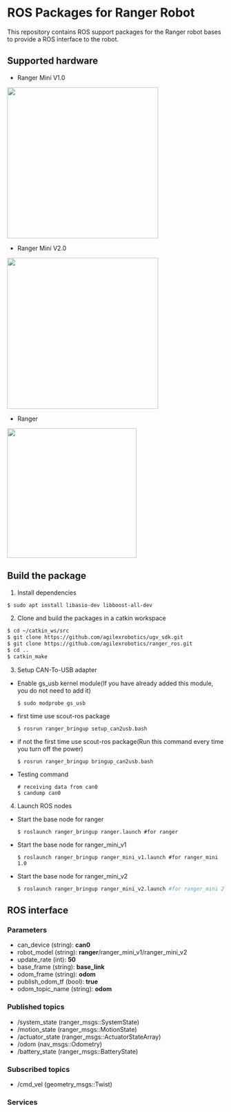 # ROS Packages for Ranger Robot

This repository contains ROS support packages for the Ranger robot bases to provide a ROS interface to the robot.

## Supported hardware

* Ranger Mini V1.0
<img src="./docs/ranger_mini_v1.png" width="350" />

* Ranger Mini V2.0
<img src="./docs/ranger_mini_v2.png" width="350" />

* Ranger
<img src="./docs/ranger.png" width="300" />

## Build the package

1. Install dependencies

```bash
$ sudo apt install libasio-dev libboost-all-dev
```

2. Clone and build the packages in a catkin workspace

```bash
$ cd ~/catkin_ws/src
$ git clone https://github.com/agilexrobotics/ugv_sdk.git
$ git clone https://github.com/agilexrobotics/ranger_ros.git
$ cd ..
$ catkin_make
```
3. Setup CAN-To-USB adapter

* Enable gs_usb kernel module(If you have already added this module, you do not need to add it)
    ```
    $ sudo modprobe gs_usb
    ```
    
* first time use scout-ros package
   ```
   $ rosrun ranger_bringup setup_can2usb.bash
   ```
   
* if not the first time use scout-ros package(Run this command every time you turn off the power) 
   ```
   $ rosrun ranger_bringup bringup_can2usb.bash
   ```
   
* Testing command
    ```
    # receiving data from can0
    $ candump can0
    ```

4. Launch ROS nodes

* Start the base node for ranger

    ```shell
    $ roslaunch ranger_bringup ranger.launch #for ranger
    ```

* Start the base node for ranger_mini_v1

    ```shell
    $ roslaunch ranger_bringup ranger_mini_v1.launch #for ranger_mini 1.0
    ```

* Start the base node for ranger_mini_v2

    ```bash
    $ roslaunch ranger_bringup ranger_mini_v2.launch #for ranger_mini 2.0
    ```


## ROS interface

### Parameters

* can_device (string): **can0**
* robot_model (string): **ranger**/ranger_mini_v1/ranger_mini_v2
* update_rate (int): **50**
* base_frame (string): **base_link**
* odom_frame (string): **odom**
* publish_odom_tf (bool): **true**
* odom_topic_name (string): **odom**

### Published topics

* /system_state (ranger_msgs::SystemState)
* /motion_state (ranger_msgs::MotionState)
* /actuator_state (ranger_msgs::ActuatorStateArray)
* /odom (nav_msgs::Odometry)
* /battery_state (ranger_msgs::BatteryState)

### Subscribed topics

* /cmd_vel (geometry_msgs::Twist)

### Services
